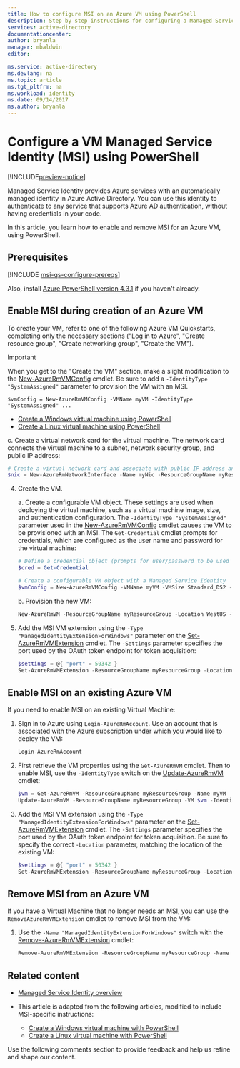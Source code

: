 ```yaml
---
title: How to configure MSI on an Azure VM using PowerShell
description: Step by step instructions for configuring a Managed Service Identity (MSI) on an Azure VM, using PowerShell.
services: active-directory
documentationcenter: 
author: bryanla
manager: mbaldwin
editor: 

ms.service: active-directory
ms.devlang: na
ms.topic: article
ms.tgt_pltfrm: na
ms.workload: identity
ms.date: 09/14/2017
ms.author: bryanla
---
```


# Configure a VM Managed Service Identity (MSI) using PowerShell

[!INCLUDE[preview-notice](../../includes/active-directory-msi-preview-notice.md)]

Managed Service Identity provides Azure services with an automatically managed identity in Azure Active Directory. You can use this identity to authenticate to any service that supports Azure AD authentication, without having credentials in your code. 

In this article, you learn how to enable and remove MSI for an Azure VM, using PowerShell.

## Prerequisites

[!INCLUDE [msi-qs-configure-prereqs](../../includes/msi-qs-configure-prereqs.md)]

Also, install [Azure PowerShell version 4.3.1](https://www.powershellgallery.com/packages/AzureRM/4.3.1) if you haven't already.

## Enable MSI during creation of an Azure VM

To create your VM, refer to one of the following Azure VM Quickstarts, completing only the necessary sections ("Log in to Azure", "Create resource group", "Create networking group", "Create the VM"). 

> [!IMPORTANT] 
> When you get to the "Create the VM" section, make a slight modification to the [New-AzureRmVMConfig](/powershell/module/azurerm.compute/new-azurermvm) cmdlet. Be sure to add a `-IdentityType "SystemAssigned"` parameter to provision the VM with an MSI.
>  
> `$vmConfig = New-AzureRmVMConfig -VMName myVM -IdentityType "SystemAssigned" ...`

  - [Create a Windows virtual machine using PowerShell](../virtual-machines/windows/quick-create-powershell.md)
  - [Create a Linux virtual machine using PowerShell](../virtual-machines/linux/quick-create-powershell.md)

  
   c. Create a virtual network card for the virtual machine. The network card connects the virtual machine to a subnet, network security group, and public IP address:

   ```powershell
   # Create a virtual network card and associate with public IP address and NSG
   $nic = New-AzureRmNetworkInterface -Name myNic -ResourceGroupName myResourceGroup -Location WestUS -SubnetId $vnet.Subnets[0].Id -PublicIpAddressId $pip.Id -NetworkSecurityGroupId $nsg.Id
   ```

4. Create the VM.

   a. Create a configurable VM object. These settings are used when deploying the virtual machine, such as a virtual machine image, size, and authentication configuration. The `-IdentityType "SystemAssigned"` parameter used in the [New-AzureRmVMConfig](/powershell/module/azurerm.compute/new-azurermvm) cmdlet causes the VM to be provisioned with an MSI. The `Get-Credential` cmdlet prompts for credentials, which are configured as the user name and password for the virtual machine:

   ```powershell
   # Define a credential object (prompts for user/password to be used for VM authentication)
   $cred = Get-Credential

   # Create a configurable VM object with a Managed Service Identity
   $vmConfig = New-AzureRmVMConfig -VMName myVM -VMSize Standard_DS2 -IdentityType "SystemAssigned" | Set-AzureRmVMOperatingSystem -Windows -ComputerName myVM -Credential $cred | Set-AzureRmVMSourceImage -PublisherName MicrosoftWindowsServer -Offer WindowsServer -Skus 2016-Datacenter -Version latest | Add-AzureRmVMNetworkInterface -Id $nic.Id
   ```

   b. Provision the new VM:

   ```powershell
   New-AzureRmVM -ResourceGroupName myResourceGroup -Location WestUS -VM $vmConfig
   ```

5. Add the MSI VM extension using the `-Type "ManagedIdentityExtensionForWindows"` parameter on the [Set-AzureRmVMExtension](/powershell/module/azurerm.compute/set-azurermvmextension) cmdlet. The `-Settings` parameter specifies the port used by the OAuth token endpoint for token acquisition:

   ```powershell
   $settings = @{ "port" = 50342 }
   Set-AzureRmVMExtension -ResourceGroupName myResourceGroup -Location WestUS -VMName myVM -Name "ManagedIdentityExtensionForWindows" -Type "ManagedIdentityExtensionForWindows" -Publisher "Microsoft.ManagedIdentity" -TypeHandlerVersion "1.0" -Settings $settings 
   ```

## Enable MSI on an existing Azure VM

If you need to enable MSI on an existing Virtual Machine:

1. Sign in to Azure using `Login-AzureRmAccount`. Use an account that is associated with the Azure subscription under which you would like to deploy the VM:

   ```powershell
   Login-AzureRmAccount
   ```

2. First retrieve the VM properties using the `Get-AzureRmVM` cmdlet. Then to enable MSI, use the `-IdentityType` switch on the [Update-AzureRmVM](/powershell/module/azurerm.compute/update-azurermvm) cmdlet:

   ```powershell
   $vm = Get-AzureRmVM -ResourceGroupName myResourceGroup -Name myVM
   Update-AzureRmVM -ResourceGroupName myResourceGroup -VM $vm -IdentityType "SystemAssigned"
   ```

3. Add the MSI VM extension using the `-Type "ManagedIdentityExtensionForWindows"` parameter on the [Set-AzureRmVMExtension](/powershell/module/azurerm.compute/set-azurermvmextension) cmdlet. The `-Settings` parameter specifies the port used by the OAuth token endpoint for token acquisition. Be sure to specify the correct `-Location` parameter, matching the location of the existing VM:

   ```powershell
   $settings = @{ "port" = 50342 }
   Set-AzureRmVMExtension -ResourceGroupName myResourceGroup -Location WestUS -VMName myVM -Name "ManagedIdentityExtensionForWindows" -Type "ManagedIdentityExtensionForWindows" -Publisher "Microsoft.ManagedIdentity" -TypeHandlerVersion "1.0" -Settings $settings 
   ```

## Remove MSI from an Azure VM

If you have a Virtual Machine that no longer needs an MSI, you can use the `RemoveAzureRmVMExtension` cmdlet to remove MSI from the VM:

1. Use the `-Name "ManagedIdentityExtensionForWindows"` switch with the [Remove-AzureRmVMExtension](/powershell/module/azurerm.compute/remove-azurermvmextension) cmdlet:

   ```powershell
   Remove-AzureRmVMExtension -ResourceGroupName myResourceGroup -Name "ManagedIdentityExtensionForWindows" -VMName myVM
   ```

## Related content

- [Managed Service Identity overview](msi-overview.md)
- This article is adapted from the following articles, modified to include MSI-specific instructions:
  
  - [Create a Windows virtual machine with PowerShell](../virtual-machines/windows/quick-create-powershell.md) 
  - [Create a Linux virtual machine with PowerShell](../virtual-machines/linux/quick-create-powershell.md) 

Use the following comments section to provide feedback and help us refine and shape our content.
















